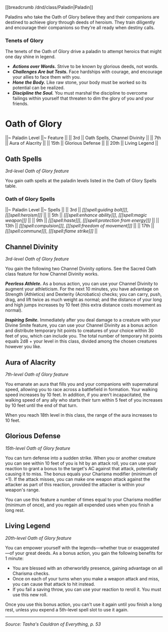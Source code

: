 [[breadcrumb /dnd/class/Paladin|Paladin]]

Paladins who take the Oath of Glory believe they and their companions are destined to achieve glory through deeds of heroism. They train diligently and encourage their companions so they're all ready when destiny calls.

### Tenets of Glory

The tenets of the Oath of Glory drive a paladin to attempt heroics that might one day shine in legend.

* ***Actions over Words.*** Strive to be known by glorious deeds, not words.
* ***Challenges Are but Tests.*** Face hardships with courage, and encourage your allies to face them with you.
* ***Hone the Body.*** Like raw stone, your body must be worked so its potential can be realized.
* ***Discipline the Soul.*** You must marshal the discipline to overcome failings within yourself that threaten to dim the glory of you and your friends.

# Oath of Glory

||~ Paladin Level ||~ Feature ||
|| 3rd || Oath Spells, Channel Divinity ||
|| 7th || Aura of Alacrity ||
|| 15th || Glorious Defense ||
|| 20th || Living Legend ||

## Oath Spells

_3rd-level Oath of Glory feature_

You gain oath spells at the paladin levels listed in the Oath of Glory Spells table.

### Oath of Glory Spells

||~ Paladin Level ||~ Spells ||
|| 3rd || _[[[spell:guiding bolt]]]_, _[[[spell:heroism]]]_ ||
|| 5th || _[[[spell:enhance ability]]]_, _[[[spell:magic weapon]]]_ ||
|| 9th || _[[[spell:haste]]]_, _[[[spell:protection from energy]]]_ ||
|| 13th || _[[[spell:compulsion]]]_, _[[[spell:freedom of movement]]]_ ||
|| 17th || _[[[spell:commune]]]_, _[[[spell:flame strike]]]_ ||

## Channel Divinity

_3rd-level Oath of Glory feature_

You gain the following two Channel Divinity options. See the Sacred Oath class feature for how Channel Divinity works.

***Peerless Athlete.*** As a bonus action, you can use your Channel Divinity to augment your athleticism. For the next 10 minutes, you have advantage on Strength (Athletics) and Dexterity (Acrobatics) checks; you can carry, push, drag, and lift twice as much weight as normal; and the distance of your long and high jumps increases by 10 feet (this extra distance costs movement as normal).

***Inspiring Smite.*** Immediately after you deal damage to a creature with your Divine Smite feature, you can use your Channel Divinity as a bonus action and distribute temporary hit points to creatures of your choice within 30 feet of you, which can include you. The total number of temporary hit points equals 2d8 + your level in this class, divided among the chosen creatures however you like.

## Aura of Alacrity

_7th-level Oath of Glory feature_

You emanate an aura that fills you and your companions with supernatural speed, allowing you to race across a battlefield in formation. Your walking speed increases by 10 feet. In addition, if you aren't incapacitated, the walking speed of any ally who starts their turn within 5 feet of you increases by 10 feet until the end of that turn.

When you reach 18th level in this class, the range of the aura increases to 10 feet.

## Glorious Defense

_15th-level Oath of Glory feature_

You can turn defense into a sudden strike. When you or another creature you can see within 10 feet of you is hit by an attack roll, you can use your reaction to grant a bonus to the target's AC against that attack, potentially causing it to miss. The bonus equals your Charisma modifier (minimum of +1). If the attack misses, you can make one weapon attack against the attacker as part of this reaction, provided the attacker is within your weapon's range.

You can use this feature a number of times equal to your Charisma modifier (minimum of once), and you regain all expended uses when you finish a long rest.

## Living Legend

_20th-level Oath of Glory feature_

You can empower yourself with the legends—whether true or exaggerated—of your great deeds. As a bonus action, you gain the following benefits for 1 minute:

* You are blessed with an otherworldly presence, gaining advantage on all Charisma checks.
* Once on each of your turns when you make a weapon attack and miss, you can cause that attack to hit instead.
* If you fail a saving throw, you can use your reaction to reroll it. You must use this new roll.

Once you use this bonus action, you can't use it again until you finish a long rest, unless you expend a 5th-level spell slot to use it again.

----

*Source: Tasha's Cauldron of Everything, p. 53*

